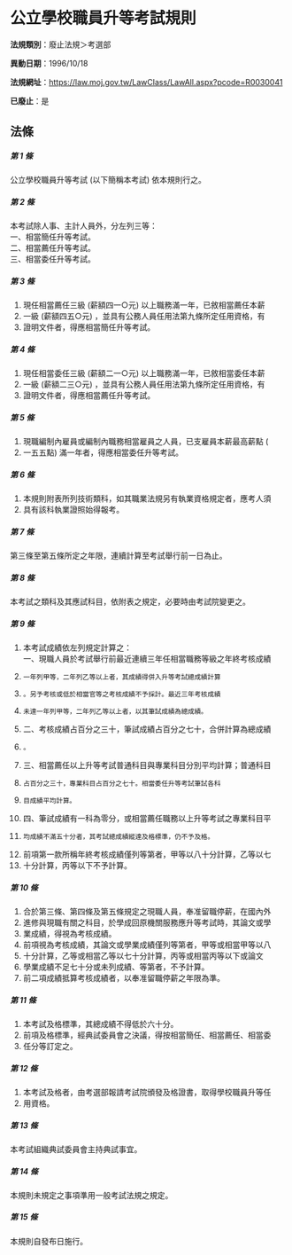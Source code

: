 # 公立學校職員升等考試規則

**法規類別**：廢止法規＞考選部

**異動日期**：1996/10/18  

**法規網址**：https://law.moj.gov.tw/LawClass/LawAll.aspx?pcode=R0030041

**已廢止**：是



## 法條
##### 第 1 條
公立學校職員升等考試 (以下簡稱本考試) 依本規則行之。

##### 第 2 條
本考試除人事、主計人員外，分左列三等：  
一、相當簡任升等考試。  
二、相當薦任升等考試。  
三、相當委任升等考試。

##### 第 3 條
1. 現任相當薦任三級 (薪額四一○元) 以上職務滿一年，已敘相當薦任本薪
1. 一級 (薪額四五○元) ，並具有公務人員任用法第九條所定任用資格，有
1. 證明文件者，得應相當簡任升等考試。

##### 第 4 條
1. 現任相當委任三級 (薪額二一○元) 以上職務滿一年，已敘相當委任本薪
1. 一級 (薪額二三○元) ，並具有公務人員任用法第九條所定任用資格，有
1. 證明文件者，得應相當薦任升等考試。

##### 第 5 條
1. 現職編制內雇員或編制內職務相當雇員之人員，已支雇員本薪最高薪點 (
1. 一五五點) 滿一年者，得應相當委任升等考試。

##### 第 6 條
1. 本規則附表所列技術類科，如其職業法規另有執業資格規定者，應考人須
1. 具有該科執業證照始得報考。

##### 第 7 條
第三條至第五條所定之年限，連續計算至考試舉行前一日為止。

##### 第 8 條
本考試之類科及其應試科目，依附表之規定，必要時由考試院變更之。

##### 第 9 條
1. 本考試成績依左列規定計算之：  
一、現職人員於考試舉行前最近連續三年任相當職務等級之年終考核成績
1.     一年列甲等，二年列乙等以上者，其成績得併入升等考試總成績計算
1.     。另予考核或低於相當官等之考核成績不予採計。最近三年考核成績
1.     未達一年列甲等，二年列乙等以上者，以其筆試成績為總成績。
1. 二、考核成績占百分之三十，筆試成績占百分之七十，合併計算為總成績
1.     。
1. 三、相當薦任以上升等考試普通科目與專業科目分別平均計算；普通科目
1.     占百分之三十，專業科目占百分之七十。相當委任升等考試筆試各科
1.     目成績平均計算。
1. 四、筆試成績有一科為零分，或相當薦任職務以上升等考試之專業科目平
1.     均成績不滿五十分者，其考試總成績縱達及格標準，仍不予及格。
1. 前項第一款所稱年終考核成績僅列等第者，甲等以八十分計算，乙等以七
1. 十分計算，丙等以下不予計算。

##### 第 10 條
1. 合於第三條、第四條及第五條規定之現職人員，奉准留職停薪，在國內外
1. 進修與現職有關之科目，於學成回原機關服務應升等考試時，其論文或學
1. 業成績，得視為考核成績。
1. 前項視為考核成績，其論文或學業成績僅列等第者，甲等或相當甲等以八
1. 十分計算，乙等或相當乙等以七十分計算，丙等或相當丙等以下或論文
1. 學業成績不足七十分或未列成績、等第者，不予計算。
1. 前二項成績抵算考核成績者，以奉准留職停薪之年限為準。

##### 第 11 條
1. 本考試及格標準，其總成績不得低於六十分。
1. 前項及格標準，經典試委員會之決議，得按相當簡任、相當薦任、相當委
1. 任分等訂定之。

##### 第 12 條
1. 本考試及格者，由考選部報請考試院頒發及格證書，取得學校職員升等任
1. 用資格。

##### 第 13 條
本考試組織典試委員會主持典試事宜。

##### 第 14 條
本規則未規定之事項準用一般考試法規之規定。

##### 第 15 條
本規則自發布日施行。


